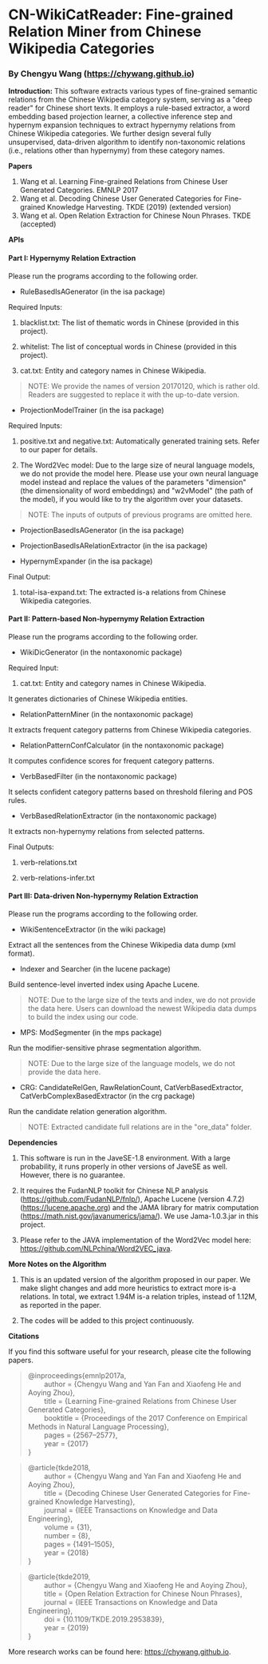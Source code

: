 # CN-WikiCatReader: Fine-grained Relation Miner from Chinese Wikipedia Categories

### By Chengyu Wang (https://chywang.github.io)

**Introduction:** This software extracts various types of fine-grained semantic relations from the Chinese Wikipedia category system, serving as a "deep reader" for Chinese short texts. It employs a rule-based extractor, a word embedding based projection learner, a collective inference step and hypernym expansion techniques to extract hypernymy relations from Chinese Wikipedia categories. We further design several fully unsupervised, data-driven algorithm to identify non-taxonomic relations (i.e., relations other than hypernymy) from these category names.

**Papers** 
1. Wang et al. Learning Fine-grained Relations from Chinese User Generated Categories. EMNLP 2017
2. Wang et al. Decoding Chinese User Generated Categories for Fine-grained Knowledge Harvesting. TKDE (2019) (extended version)
3. Wang et al. Open Relation Extraction for Chinese Noun Phrases. TKDE (accepted)


**APIs**

#### Part I: Hypernymy Relation Extraction

Please run the programs according to the following order.

+ RuleBasedIsAGenerator (in the isa package)

Required Inputs:

1. blacklist.txt: The list of thematic words in Chinese (provided in this project).

2. whitelist: The list of conceptual words in Chinese (provided in this project).

3. cat.txt: Entity and category names in Chinese Wikipedia.

> NOTE: We provide the names of version 20170120, which is rather old. Readers are suggested to replace it with the up-to-date version.

+ ProjectionModelTrainer (in the isa package)

Required Inputs:

1. positive.txt and negative.txt: Automatically generated training sets. Refer to our paper for details.

2. The Word2Vec model: Due to the large size of neural language models, we do not provide the model here. Please use your own neural language model instead and replace the values of the parameters "dimension" (the dimensionality of word embeddings) and "w2vModel" (the path of the model), if you would like to try the algorithm over your datasets.

> NOTE: The inputs of outputs of previous programs are omitted here.

+ ProjectionBasedIsAGenerator (in the isa package)

+ ProjectionBasedIsARelationExtractor (in the isa package)

+ HypernymExpander (in the isa package)

Final Output:

1. total-isa-expand.txt: The extracted is-a relations from Chinese Wikipedia categories.


#### Part II: Pattern-based Non-hypernymy Relation Extraction

Please run the programs according to the following order.

+ WikiDicGenerator (in the nontaxonomic package)

Required Input:

1. cat.txt: Entity and category names in Chinese Wikipedia.

It generates dictionaries of Chinese Wikipedia entities.

+ RelationPatternMiner (in the nontaxonomic package)

It extracts frequent category patterns from Chinese Wikipedia categories.

+ RelationPatternConfCalculator (in the nontaxonomic package)

It computes confidence scores for frequent category patterns.

+ VerbBasedFilter (in the nontaxonomic package)

It selects confident category patterns based on threshold filering and POS rules.

+ VerbBasedRelationExtractor (in the nontaxonomic package)

It extracts non-hypernymy relations from selected patterns.

Final Outputs:

1. verb-relations.txt

2. verb-relations-infer.txt

#### Part III: Data-driven Non-hypernymy Relation Extraction

Please run the programs according to the following order.

+ WikiSentenceExtractor (in the wiki package)

Extract all the sentences from the Chinese Wikipedia data dump (xml format).

+ Indexer and Searcher (in the lucene package)

Build sentence-level inverted index using Apache Lucene.

>NOTE: Due to the large size of the texts and index, we do not provide the data here. Users can download the newest Wikipedia data dumps to build the index using our code.

+ MPS: ModSegmenter (in the mps package)

Run the modifier-sensitive phrase segmentation algorithm. 

>NOTE: Due to the large size of the language models, we do not provide the data here.

+ CRG: CandidateRelGen, RawRelationCount, CatVerbBasedExtractor, CatVerbComplexBasedExtractor (in the crg package)

Run the candidate relation generation algorithm. 

>NOTE: Extracted candidate full relations are in the "ore_data" folder.

**Dependencies**

1. This software is run in the JaveSE-1.8 environment. With a large probability, it runs properly in other versions of JaveSE as well. However, there is no guarantee.

2. It requires the FudanNLP toolkit for Chinese NLP analysis (https://github.com/FudanNLP/fnlp/), Apache Lucene (version 4.7.2) (https://lucene.apache.org) and the JAMA library for matrix computation (https://math.nist.gov/javanumerics/jama/). We use Jama-1.0.3.jar in this project.

3. Please refer to the JAVA implementation of the Word2Vec model here: https://github.com/NLPchina/Word2VEC_java.


**More Notes on the Algorithm** 

1. This is an updated version of the algorithm proposed in our paper. We make slight changes and add more heuristics to extract more is-a relations. In total, we extract 1.94M is-a relation triples, instead of 1.12M, as reported in the paper.

2. The codes will be added to this project continuously.

**Citations**

If you find this software useful for your research, please cite the following papers.

> @inproceedings{emnlp2017a,<br/>
&emsp;&emsp; author    = {Chengyu Wang and Yan Fan and Xiaofeng He and Aoying Zhou},<br/>
&emsp;&emsp; title     = {Learning Fine-grained Relations from Chinese User Generated Categories},<br/>
&emsp;&emsp; booktitle = {Proceedings of the 2017 Conference on Empirical Methods in Natural Language Processing},<br/>
&emsp;&emsp; pages     = {2567–2577},<br/>
&emsp;&emsp; year      = {2017}<br/>
}

> @article{tkde2018,<br/>
&emsp;&emsp; author    = {Chengyu Wang and Yan Fan and Xiaofeng He and Aoying Zhou},<br/>
&emsp;&emsp; title     = {Decoding Chinese User Generated Categories for Fine-grained Knowledge Harvesting},<br/>
&emsp;&emsp; journal   = {IEEE Transactions on Knowledge and Data Engineering},<br/>
&emsp;&emsp; volume    = {31},<br/>
&emsp;&emsp; number    = {8},<br/>
&emsp;&emsp; pages    = {1491–1505},<br/>
&emsp;&emsp; year      = {2018}<br/>
}

> @article{tkde2019,<br/>
&emsp;&emsp; author    = {Chengyu Wang and Xiaofeng He and Aoying Zhou},<br/>
&emsp;&emsp; title     = {Open Relation Extraction for Chinese Noun Phrases},<br/>
&emsp;&emsp; journal   = {IEEE Transactions on Knowledge and Data Engineering},<br/>
&emsp;&emsp; doi     = {10.1109/TKDE.2019.2953839},<br/>
&emsp;&emsp; year      = {2019}<br/>
}

More research works can be found here: https://chywang.github.io.



